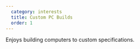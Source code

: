 ```yaml
---
  category: interests
  title: Custom PC Builds
  order: 1
---
```


Enjoys building computers to custom specifications.
